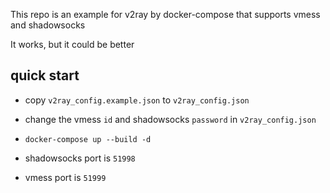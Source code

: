 This repo is an example for v2ray by docker-compose that supports vmess and shadowsocks

It works, but it could be better

## quick start

- copy `v2ray_config.example.json` to `v2ray_config.json`

- change the vmess `id` and shadowsocks `password` in `v2ray_config.json`

- `docker-compose up --build -d`

- shadowsocks port is `51998`

- vmess port is `51999`
